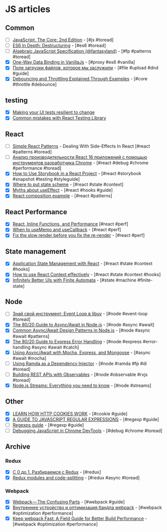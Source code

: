 # JS articles

## Common

- [ ] [JavaScript. The Core: 2nd Edition](http://dmitrysoshnikov.com/ecmascript/javascript-the-core-2nd-edition/) - [#js #toread]
- [ ] [ES6 In Depth: Destructuring](https://hacks.mozilla.org/2015/05/es6-in-depth-destructuring/) - [#es6 #toread]
- [ ] [Algebraic JavaScript Specification (@fantasyland)](https://github.com/fantasyland/fantasy-land) - [#fp #patterns #toread]
- [x] [One-Way Data Binding in VanillaJs](https://jack.ofspades.com/frameworkless-javascript-part-3-one-way-data-binding/) - [#proxy #es6 #vanilla]
- [x] [Поле загрузки файлов, которое мы заслужили](https://habr.com/post/423035/) - [#file #upload #dnd #guide]
- [x] [Debouncing and Throttling Explained Through Examples](https://css-tricks.com/debouncing-throttling-explained-examples/) - [#core #throttle #debounce]

## testing

- [x] [Making your UI tests resilient to change](https://kentcdodds.com/blog/making-your-ui-tests-resilient-to-change)
- [x] [Common mistakes with React Testing Library](https://kentcdodds.com/blog/common-mistakes-with-react-testing-library)

## React

- [ ] [Simple React Patterns](https://lucasmreis.github.io/blog/simple-react-patterns/) - Dealing With Side-Effects In React [#react #patterns #toread]
- [ ] [Анализ производительности React 16 приложений с помощью инструментов разработчика Chrome](https://habrahabr.ru/company/ruvds/blog/343888/) - [#react #debug #chrome #performance #toread]
- [x] [How to Use Storybook in a React Project](https://blog.bam.tech/developper-news/use-storybook-react-project) - [#react #storybook #snapshot #testing #styleguide]
- [x] [Where to put state scheme](https://kentcdodds.com/static/f14c2d3af9a01a178dd70ab1e2449180/a6d66/where-to-put-state.png) - [#react #state #context]
- [x] [Myths about useEffect](https://epicreact.dev/myths-about-useeffect/) - [#react #hooks #guide]
- [x] [React composition example](https://epicreact.dev/one-react-mistake-thats-slowing-you-down/) - [#react #patterns]

## React Performance

- [x] [React, Inline Functions, and Performance](https://medium.com/@ryanflorence/react-inline-functions-and-performance-bdff784f5578) [#react #perf]
- [x] [When to useMemo and useCallback](https://kentcdodds.com/blog/usememo-and-usecallback) - [#react #perf]
- [x] [Fix the slow render before you fix the re-render](https://kentcdodds.com/blog/fix-the-slow-render-before-you-fix-the-re-render) - [#react #perf]

## State management

- [x] [Application State Management with React](https://kentcdodds.com/blog/application-state-management-with-react) - [#react #state #context #hooks]
- [x] [How to use React Context effectively](https://kentcdodds.com/blog/how-to-use-react-context-effectively) - [#react #state #context #hooks]
- [x] [Infinitely Better UIs with Finite Automata](http://slides.com/davidkhourshid/finite-state-machines) - [#state #machine #finite-state]

## Node

- [ ] [Знай свой инструмент: Event Loop в libuv](https://habrahabr.ru/post/336498/.com) - [#node #event-loop #toread]
- [x] [The 80/20 Guide to Async/Await in Node.js](http://thecodebarbarian.com/80-20-guide-to-async-await-in-node.js) - [#node #async #await]
- [x] [Common Async/Await Design Patterns in Node.js](http://thecodebarbarian.com/common-async-await-design-patterns-in-node.js.html) - [#node #async #await #patterns]
- [x] [The 80/20 Guide to Express Error Handling](http://thecodebarbarian.com/80-20-guide-to-express-error-handling.html) - [#node #express #error-handling #async #await #catch]
- [x] [Using Async/Await with Mocha, Express, and Mongoose](http://thecodebarbarian.com/using-async-await-with-mocha-express-and-mongoose.html) - [#async #await #mocha]
- [ ] [Using Ramda as a Dependency Injector](http://thecodebarbarian.com/using-ramda-as-a-dependency-injector) - [#node #ramda #fp #di #toread]
- [ ] [Building REST APIs with Observables](http://thecodebarbarian.com/rest-apis-with-observables.html) - [#node #observable #rxjs #toread]
- [x] [Node.js Streams: Everything you need to know](https://www.freecodecamp.org/news/node-js-streams-everything-you-need-to-know-c9141306be93/) - [#node #streams]

## Other

- [x] [LEARN HOW HTTP COOKIES WORK](https://flaviocopes.com/cookies) - [#cookie #guide]
- [x] [A GUIDE TO JAVASCRIPT REGULAR EXPRESSIONS](https://flaviocopes.com/javascript-regular-expressions/) - [#regexp #guide]
- [ ] [Regexps guide](https://developer.mozilla.org/ru/docs/Web/JavaScript/Guide/Regular_Expressions) - [#regexp #guide]
- [ ] [Debugging JavaScript in Chrome DevTools](https://developers.google.com/web/tools/chrome-devtools/javascript/) - [#debug #chrome #toread]

## Archive

### Redux

- [x] [С 0 до 1. Разбираемся с Redux](https://habrahabr.ru/post/269831/) - [#redux]
- [x] [Redux modules and code-splitting](http://nicolasgallagher.com/redux-modules-and-code-splitting/) - [#redux #async #toread]
<!-- * [ ] []() - [# #toread] -->

### Webpack

- [x] [Webpack — The Confusing Parts](https://medium.com/@rajaraodv/webpack-the-confusing-parts-58712f8fcad9) - [#webpack #guide]
- [x] [Внутреннее устройство и оптимизация бандла webpack](https://habrahabr.ru/company/jugru/blog/342842/.com) - [#webpack #optimization #performance]
- [x] [Keep webpack Fast: A Field Guide for Better Build Performance](https://slack.engineering/keep-webpack-fast-a-field-guide-for-better-build-performance-f56a5995e8f1) - [#webpack #optimization #performance]
